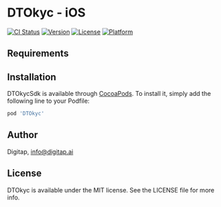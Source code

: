 # DTOkyc - iOS

[![CI Status](https://img.shields.io/travis/saikirantokala/DTOkyc.svg?style=flat)](https://travis-ci.org/saikirantokala/DTOkyc)
[![Version](https://img.shields.io/cocoapods/v/DTOkyc.svg?style=flat)](https://cocoapods.org/pods/DTOkyc)
[![License](https://img.shields.io/cocoapods/l/DTOkyc.svg?style=flat)](https://cocoapods.org/pods/DTOkyc)
[![Platform](https://img.shields.io/cocoapods/p/DTOkyc.svg?style=flat)](https://cocoapods.org/pods/DTOkyc)


## Requirements

## Installation

DTOkycSdk is available through [CocoaPods](https://cocoapods.org). To install
it, simply add the following line to your Podfile:

```ruby
pod 'DTOkyc'
```

## Author

Digitap, info@digitap.ai

## License

DTOkyc is available under the MIT license. See the LICENSE file for more info.
